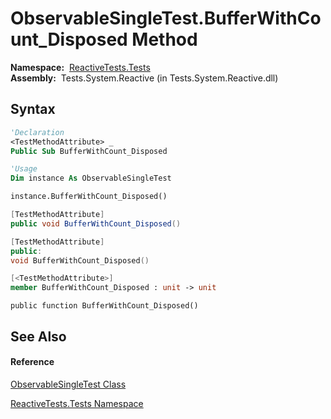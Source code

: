 # ObservableSingleTest.BufferWithCount\_Disposed Method

**Namespace:**  [ReactiveTests.Tests](ReactiveTests.Tests\ReactiveTests.Tests.md)  
**Assembly:**  Tests.System.Reactive (in Tests.System.Reactive.dll)

## Syntax

```vb
'Declaration
<TestMethodAttribute> _
Public Sub BufferWithCount_Disposed
```

```vb
'Usage
Dim instance As ObservableSingleTest

instance.BufferWithCount_Disposed()
```

```csharp
[TestMethodAttribute]
public void BufferWithCount_Disposed()
```

```c++
[TestMethodAttribute]
public:
void BufferWithCount_Disposed()
```

```fsharp
[<TestMethodAttribute>]
member BufferWithCount_Disposed : unit -> unit 
```

```jscript
public function BufferWithCount_Disposed()
```

## See Also

#### Reference

[ObservableSingleTest Class](ObservableSingleTest\ObservableSingleTest.md)

[ReactiveTests.Tests Namespace](ReactiveTests.Tests\ReactiveTests.Tests.md)




